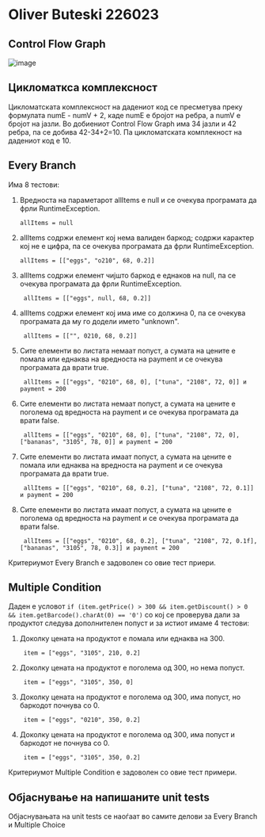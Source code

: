 # Oliver Buteski 226023

## Control Flow Graph
![image](https://github.com/TheeOliver/SI_2024_lab2_226023/assets/116508471/25e029b1-086f-418d-8822-d2bc4b3b26e5)

## Цикломаткса комплексност

Цикломатската комплексност на дадениот код се пресметува преку формулата numE - numV + 2, каде numE е бројот на ребра, а numV е бројот на јазли. Во добиениот Control Flow Graph има 34 јазли и 42 ребра, па се добива 42-34+2=10. Па цикломатската комплекност на дадениот код е 10.

## Every Branch
Има 8 тестови:

1. Вредноста на параметарот allItems е null и се очекува програмата да фрли RuntimeException.

       allItems = null
2. allItems содржи елемент кој нема валиден баркод; содржи карактер кој не е цифра, па се очекува програмата да фрли RuntimeException.

       allItems = [["eggs", "o210", 68, 0.2]]

3. allItems содржи елемент чијшто баркод е еднаков на null, па се очекува програмата да фрли RuntimeException.

        allItems = [["eggs", null, 68, 0.2]]

4. allItems содржи елемент кој има име со должина 0, па се очекува програмата да му го додели името "unknown".

        allItems = [["", 0210, 68, 0.2]]

5. Сите елементи во листата немаат попуст, а сумата на цените е помала или еднаква на вредноста на payment и се очекува програмата да врати true.

        allItems = [["eggs", "0210", 68, 0], ["tuna", "2108", 72, 0]] и payment = 200

6. Сите елементи во листата немаат попуст, а сумата на цените е поголема од вредноста на payment и се очекува програмата да врати false.

        allItems = [["eggs", "0210", 68, 0], ["tuna", "2108", 72, 0], ["bananas", "3105", 78, 0]] и payment = 200

7. Сите елементи во листата имаат попуст, а сумата на цените е помала или еднаква на вредноста на payment и се очекува програмата да врати true.

        allItems = [["eggs", "0210", 68, 0.2], ["tuna", "2108", 72, 0.1]] и payment = 200

8. Сите елементи во листата имаат попуст, а сумата на цените е поголема од вредноста на payment и се очекува програмата да врати false.

        allItems = [["eggs", "0210", 68, 0.2], ["tuna", "2108", 72, 0.1f], ["bananas", "3105", 78, 0.3]] и payment = 200

Критериумот Every Branch е задоволен со овие тест приери.

## Multiple Condition
Даден е условот
`if (item.getPrice() > 300 && item.getDiscount() > 0 && item.getBarcode().charAt(0) == '0')`
со кој се проверува дали за продуктот следува дополнителен попуст и за истиот имаме 4 тестови:

1. Доколку цената на продуктот е помала или еднаква на 300.

        item = ["eggs", "3105", 210, 0.2]

2. Доколку цената на продуктот е поголема од 300, но нема попуст.

        item = ["eggs", "3105", 350, 0]

3. Доколку цената на продуктот е поголема од 300, има попуст, но баркодот почнува со 0.

        item = ["eggs", "0210", 350, 0.2]

4. Доколку цената на продуктот е поголема од 300, има попуст и баркодот не почнува со 0.

        item = ["eggs", "3105", 350, 0.2]

Критериумот Multiple Condition е задоволен со овие тест примери.

## Објаснување на напишаните unit tests
Објаснувањата на unit tests се наоѓаат во самите делови за Every Branch и Multiple Choice
